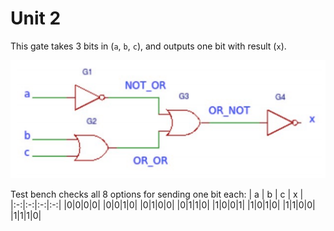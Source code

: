 # Unit 2
This gate takes 3 bits in (`a`, `b`, `c`), and outputs one bit with result (`x`).

![](unit.png)

Test bench checks all 8 options for sending one bit each:
| a | b | c | x |
|:-:|:-:|:-:|:-:|
|0|0|0|0|
|0|0|1|0|
|0|1|0|0|
|0|1|1|0|
|1|0|0|1|
|1|0|1|0|
|1|1|0|0|
|1|1|1|0|
